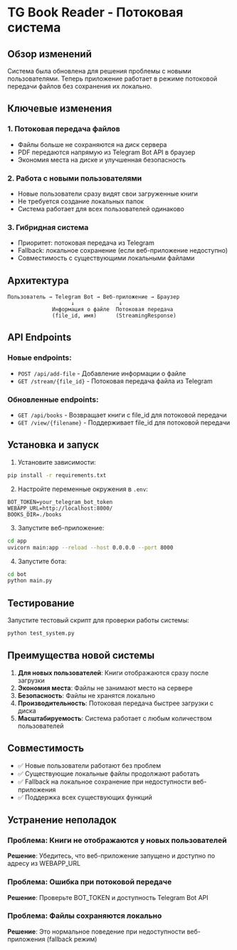 # TG Book Reader - Потоковая система

## Обзор изменений

Система была обновлена для решения проблемы с новыми пользователями. Теперь приложение работает в режиме потоковой передачи файлов без сохранения их локально.

## Ключевые изменения

### 1. Потоковая передача файлов
- Файлы больше не сохраняются на диск сервера
- PDF передаются напрямую из Telegram Bot API в браузер
- Экономия места на диске и улучшенная безопасность

### 2. Работа с новыми пользователями
- Новые пользователи сразу видят свои загруженные книги
- Не требуется создание локальных папок
- Система работает для всех пользователей одинаково

### 3. Гибридная система
- Приоритет: потоковая передача из Telegram
- Fallback: локальное сохранение (если веб-приложение недоступно)
- Совместимость с существующими локальными файлами

## Архитектура

```
Пользователь → Telegram Bot → Веб-приложение → Браузер
                    ↓              ↓
              Информация о файле  Потоковая передача
              (file_id, имя)      (StreamingResponse)
```

## API Endpoints

### Новые endpoints:
- `POST /api/add-file` - Добавление информации о файле
- `GET /stream/{file_id}` - Потоковая передача файла из Telegram

### Обновленные endpoints:
- `GET /api/books` - Возвращает книги с file_id для потоковой передачи
- `GET /view/{filename}` - Поддерживает file_id для потоковой передачи

## Установка и запуск

1. Установите зависимости:
```bash
pip install -r requirements.txt
```

2. Настройте переменные окружения в `.env`:
```
BOT_TOKEN=your_telegram_bot_token
WEBAPP_URL=http://localhost:8000/
BOOKS_DIR=./books
```

3. Запустите веб-приложение:
```bash
cd app
uvicorn main:app --reload --host 0.0.0.0 --port 8000
```

4. Запустите бота:
```bash
cd bot
python main.py
```

## Тестирование

Запустите тестовый скрипт для проверки работы системы:
```bash
python test_system.py
```

## Преимущества новой системы

1. **Для новых пользователей**: Книги отображаются сразу после загрузки
2. **Экономия места**: Файлы не занимают место на сервере
3. **Безопасность**: Файлы не хранятся локально
4. **Производительность**: Потоковая передача быстрее загрузки с диска
5. **Масштабируемость**: Система работает с любым количеством пользователей

## Совместимость

- ✅ Новые пользователи работают без проблем
- ✅ Существующие локальные файлы продолжают работать
- ✅ Fallback на локальное сохранение при недоступности веб-приложения
- ✅ Поддержка всех существующих функций

## Устранение неполадок

### Проблема: Книги не отображаются у новых пользователей
**Решение**: Убедитесь, что веб-приложение запущено и доступно по адресу из WEBAPP_URL

### Проблема: Ошибка при потоковой передаче
**Решение**: Проверьте BOT_TOKEN и доступность Telegram Bot API

### Проблема: Файлы сохраняются локально
**Решение**: Это нормальное поведение при недоступности веб-приложения (fallback режим)
